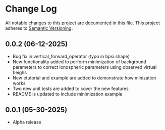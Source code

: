 # Change Log
All notable changes to this project are documented in this file. This project
adheres to [Semantic Versioning](https://semver.org/).

## 0.0.2 (06-12-2025)
* Bug fix in vertical_forward_operator (typo in bpsi.shape)
* New functionality added to perform minimization of background parameters to correct ionospheric parameters using observed virtual heighs
* New etutorial and example are added to demonstrate how minization works
* Two new unit tests are added to cover the new features
* README is updated to include minimization example

## 0.0.1 (05-30-2025)
* Alpha release
